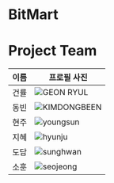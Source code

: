 # BitMart

# Project Team
| 이름 | 프로필 사진 |
|------|--------------|
| 건률 | ![GEON RYUL](https://avatars.githubusercontent.com/u/109847507?v=4) |
| 동빈 | ![KIMDONGBEEN](https://avatars.githubusercontent.com/u/97274814?v=4) |
| 현주 | ![youngsun](https://avatars.githubusercontent.com/u/121652746?v=4) |
| 지혜 | ![hyunju](https://avatars.githubusercontent.com/u/33363571?v=4) |
| 도담 | ![sunghwan](https://avatars.githubusercontent.com/u/121652054?v=4) |
| 소훈 | ![seojeong](https://avatars.githubusercontent.com/u/81378507?v=4) |
